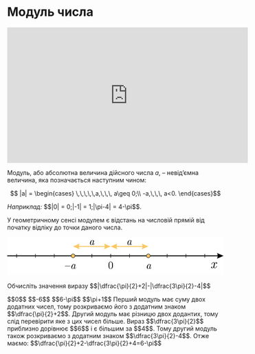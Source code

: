 # Модуль числа

<div class="fluidMedia">
<iframe align="center" width="560" height="315" src="https://www.youtube.com/embed/Z7uj0_Jgmnc" frameborder="0" allowfullscreen></iframe>
</div>
<div class="popup">
</div>

Модуль, або абсолютна величина дійсного числа $a$, – <span class="p1">невід’ємна величина</span>, яка позначається наступним чином:

<div class="space"><p align="center">$$ |a| =
\begin{cases}
\,\,\,\,\,a,\,\,\, a\geq 0;\\
-a,\,\,\, a<0.
\end{cases}$$</p></div>

<div class="space"><i>Наприклад:</i> $$|0| = 0;|-1| = 1;|\pi-4| = 4-\pi$$.</div>

У геометричному сенсі модулем є відстань на числовій прямій від початку відліку до точки даного числа.


<p align="center"><img class="image" src="../pics/pic4.svg"/></p>

<quiz correctLabel="correct" incorrectLabel="incorrect" checkLabel="check">
    <question text="">
        <p>Обчисліть значення виразу $$|\dfrac{\pi}{2}+2|-|\dfrac{3\pi}{2}-4|$$</p>
        <answer>$$0$$</answer>
        <answer>$$-6$$</answer>
        <answer correct>$$6-\pi$$</answer>
        <answer>$$\pi+1$$</answer>
    </question>
<explanation>
Перший модуль має суму двох додатних чисел, тому розкриваємо його з додатним знаком $$\dfrac{\pi}{2}+2$$. Другий модуль має різницю двох додантих, тому слід перевірити яке з цих чисел більше. Вираз  $$\dfrac{3\pi}{2}$$ приблизно дорівнює $$6$$ і є більшим за $$4$$. Тому другий модуль також розкриваємо з додатним знаком $$\dfrac{3\pi}{2}-4$$. Отже маємо: $$\dfrac{\pi}{2}+2-\dfrac{3\pi}{2}+4=6-\pi$$  
</explanation>
</quiz>
